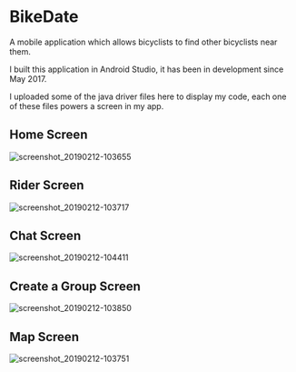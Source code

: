 # BikeDate
A mobile application which allows bicyclists to find other bicyclists near them.

I built this application in Android Studio, it has been in development since May 2017.

I uploaded some of the java driver files here to display my code, each one of these files powers a screen in my app.

## Home Screen 

![screenshot_20190212-103655](https://user-images.githubusercontent.com/18146316/52648740-00ddb980-2eb5-11e9-9735-9403b9cb8ef0.png)

## Rider Screen 

![screenshot_20190212-103717](https://user-images.githubusercontent.com/18146316/52648734-ffac8c80-2eb4-11e9-888b-98405b73d9aa.png)

## Chat Screen 

![screenshot_20190212-104411](https://user-images.githubusercontent.com/18146316/52648629-d7249280-2eb4-11e9-86df-2108418c85a3.png)

## Create a Group Screen 

![screenshot_20190212-103850](https://user-images.githubusercontent.com/18146316/52648724-fc190580-2eb4-11e9-9cae-c8bdc1d99501.png)

## Map Screen 

![screenshot_20190212-103751](https://user-images.githubusercontent.com/18146316/52648731-fd4a3280-2eb4-11e9-9f5e-623f719d2e13.png)



